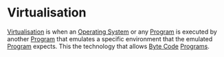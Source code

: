 # Virtualisation
[Virtualisation](Virtualisation.md) is when an [Operating System](Operating%20System.md) or any [Program](../Programs/Program.md) is executed by another [Program](../Programs/Program.md) that emulates a specific environment that the emulated [Program](../Programs/Program.md) expects. This the technology that allows [Byte Code](../Programs/Byte%20Code.md) [Programs](../Programs/Program.md).